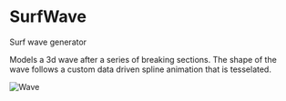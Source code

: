 # SurfWave
Surf wave generator

Models a 3d wave after a series of breaking sections. 
The shape of the wave follows a custom data driven spline animation that is tesselated.

![Wave](https://ibb.co/eoDkbv)